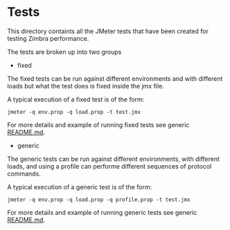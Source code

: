 # Tests

This directory containts all the JMeter tests that have been created for testing Zimbra performance.

The tests are broken up into two groups

* fixed

The fixed tests can be run against different environments and with different loads but what the test does is fixed inside the jmx file.

A typical execution of a fixed test is of the form:

```
jmeter -q env.prop -q load.prop -t test.jmx
```

For more details and example of running fixed tests see generic [README.md](fixed/README.md).

* generic 

The generic tests can be run against different environments, with different loads, and using a profile can performe different sequences of protocol commands.

A typical execution of a generic test is of the form:

```
jmeter -q env.prop -q load.prop -q profile.prop -t test.jmx
```

For more details and example of running generic tests see generic [README.md](generic/README.md).
